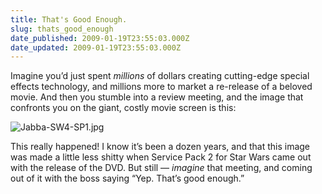 ```yaml
---
title: That's Good Enough.
slug: thats_good_enough
date_published: 2009-01-19T23:55:03.000Z
date_updated: 2009-01-19T23:55:03.000Z
---
```


Imagine you’d just spent *millions* of dollars creating cutting-edge special effects technology, and millions more to market a re-release of a beloved movie. And then you stumble into a review meeting, and the image that confronts you on the giant, costly movie screen is this:

![Jabba-SW4-SP1.jpg](http://dashes.com/anil/images/Jabba-SW4-SP1.jpg)

This really happened! I know it’s been a dozen years, and that this image was made a little less shitty when Service Pack 2 for Star Wars came out with the release of the DVD. But still — *imagine* that meeting, and coming out of it with the boss saying “Yep. That’s good enough.”
